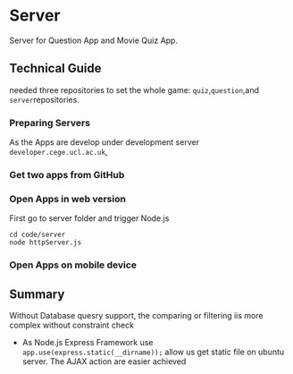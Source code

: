 # Server
Server for Question App and Movie Quiz App. 

## Technical Guide
needed three repositories to set the whole game: `quiz`,`question`,and `server`repositories.
### Preparing Servers
As the Apps are develop under development server `developer.cege.ucl.ac.uk`,
### Get two apps from GitHub

### Open Apps in web version
First go to server folder and trigger Node.js
```
cd code/server
node httpServer.js
```
### Open Apps on mobile device

## Summary
Without Database quesry support, the comparing or filtering iis more complex without constraint check

* As Node.js Express Framework use `app.use(express.static(__dirname));` allow us get static file 
on ubuntu server. The AJAX action are easier achieved 
